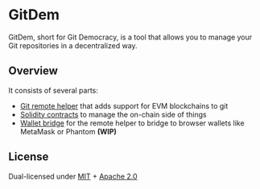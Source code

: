 # GitDem

GitDem, short for Git Democracy, is a tool that allows you to manage your Git repositories in a decentralized way.

## Overview

It consists of several parts:

- [Git remote helper](./git-remote-evm) that adds support for EVM blockchains to git
- [Solidity contracts](./on-chain) to manage the on-chain side of things
- [Wallet bridge](./wallet-bridge) for the remote helper to bridge to browser wallets like MetaMask or Phantom **(WIP)**

## License

Dual-licensed under [MIT](./LICENSE-MIT) + [Apache 2.0](./LICENSE-APACHE)

